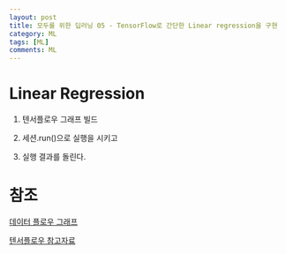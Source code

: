 ```yaml
---
layout: post
title: 모두를 위한 딥러닝 05 - TensorFlow로 간단한 Linear regression을 구현
category: ML
tags: [ML]
comments: ML
---
```


# Linear Regression

1. 텐서플로우 그래프 빌드

2. 세션.run()으로 실행을 시키고

3. 실행 결과를 돌린다.


# 참조
[데이터 플로우 그래프](https://yamerong.tistory.com/40)

[텐서플로우 참고자료](https://github.com/hunkim/DeepLearningZeroToAll/tree/master/tf2)